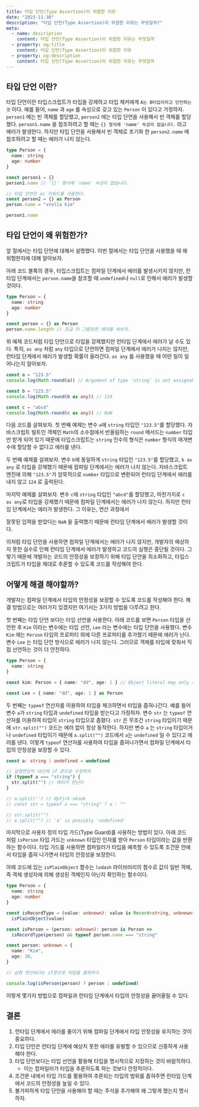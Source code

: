 ```yaml
---
title: 타입 단언(Type Assertion)이 위험한 이유
date: "2023-11-30"
description: "타입 단언(Type Assertion)이 위험한 이유는 무엇일까?"
meta:
  - name: description
    content: 타입 단언(Type Assertion)이 위험한 이유는 무엇일까
  - property: og:title
    content: 타입 단언(Type Assertion)이 위험한 이유
  - property: og:description
    content: 타입 단언(Type Assertion)이 위험한 이유는 무엇일까
---
```


## 타입 단언 이란?

타입 단언이란 타입스크립트가 타입을 강제하고 타입 체커에게 `A는 B타입이라고 단언하는것` 이다.
예를 들어, `name` 과 `age` 를 속성으로 갖고 있는 `Person` 이 있다고 가정하자. `person1` 에는 빈 객체를 할당했고, `person2` 에는 타입 단언을 사용해서 빈 객체를 할당했다. `person1.name` 을 참조하려고 할 때는 `{} 형식에 'name' 속성이 없습니다.` 라고 에러가 발생한다. 하지만 타입 단언을 사용해서 빈 객체로 초기화 한 `person2.name` 에 참조하려고 할 때는 에러가 나지 않는다.

```typescript
type Person = {
  name: string
  age: number
}

const person1 = {}
person1.name // '{}' 형식에 'name' 속성이 없습니다.

// 타입 단언은 as 키워드를 사용한다.
const person2 = {} as Person
person.name = "stella kim"

person1.name
```

## 타입 단언이 왜 위험한가?

앞 절에서는 타입 단언에 대해서 설명했다. 이번 절에서는 타입 단언을 사용했을 때 왜 위험한지에 대해 알아보자.

아래 코드 블록의 경우, 타입스크립트는 컴파일 단계에서 에러를 발생시키지 않지만, 런타임 단계에서는 `person.name`을 참조할 때 `undefined`나 `null`로 인해서 에러가 발생할 것이다.

```typescript
type Person = {
  name: string
  age: number
}

const person = {} as Person
person.name.length // 조금 더 그럴듯한 에러를 써보자.
```

위 예제 코드처럼 타입 단언으로 타입을 강제했지만 런타임 단계에서 에러가 날 수도 있다. 특히, `as any` 처럼 `any` 타입으로 단언하면 컴파일 단계에서 에러가 나지는 않지만, 런타임 단계에서 에러가 발생할 확률이 올라간다. `as any` 를 사용했을 때 어떤 일이 일어나는지 알아보자.

```typescript
const a = "123.5"
console.log(Math.round(a)) // Argument of type 'string' is not assignable to parameter of type 'number'

const b = "123.5"
console.log(Math.round(b as any)) // 124

const c = "abcd"
console.log(Math.round(c as any)) // NaN
```

다음 코드를 살펴보자. 첫 번째 예제는 변수 `a`에 `string` 타입인 `"123.5"`를 할당했다. 자바스크립트 빌트인 객체인 `Math`의 소수점에서 반올림하는 `round` 메서드는 `number` 타입만 받게 되어 있기 때문에 타입스크립트는 `string` 인수의 형식은 `number` 형식의 매개변수에 할당할 수 없다고 에러를 낸다.

두 번째 예제를 살펴보자. 변수 `b`에 동일하게 `string` 타입인 `"123.5"`를 할당했고, `b as any` 로 타입을 강제했기 때문에 컴파일 단계에서는 에러가 나지 않는다. 자바스크립트 엔진에 의해 `"123.5"`가 암묵적으로 `number` 타입으로 변환되어 런타임 단계에서 에러를 내지 않고 `124` 로 출력된다.

마지막 예제를 살펴보자. 변수 `c`에 `string` 타입인 `"abcd"`를 할당했고, 마찬가지로 `c as any`로 타입을 강제했기 때문에 컴파일 단계에서는 에러가 나지 않는다. 하지만 런타임 단계에서는 에러가 발생한다. 그 이유는, 연산 과정에서

잘못된 입력을 받았다는 `NaN` 을 출력했기 때문에 런타임 단계에서 에러가 발생할 것이다.

<!-- 잘못된 입력을 받았기 떄문에 연산결과가 NaN이다. NaN + number 이부분에서 에 러가 났다... 예제코드도 강화하고 문장을 조금 더 다듬어야 한다 -->

이처럼 타입 단언을 사용하면 컴파일 단계에서는 에러가 나지 않지만, 개발자의 예상하지 못한 실수로 인해 런타임 단계에서 에러가 발생하고 코드의 실행은 중단될 것이다. 그렇기 때문에 개발자는 코드의 안정성을 보장하기 위해 타입 단언을 최소화하고, 타입스크립트가 타입을 제대로 추론할 수 있도록 코드를 작성해야 한다.

## 어떻게 해결 해야할까?

개발자는 컴파일 단계에서 타입의 안정성을 보장할 수 있도록 코드를 작성해야 한다. 해결 방법으로는 여러가지 있겠지만 여기서는 3가지 방법을 다루려고 한다.

첫 번째는 타입 단언 보다는 타입 선언을 사용한다. 아래 코드를 보면 `Person` 타입을 선언한 후 `Kim` 이라는 변수에는 타입 선언, `Lee` 라는 변수에는 타입 단언을 사용했다. 변수 `Kim` 에는 `Person` 타입의 프로퍼티 외에 다른 프로퍼티를 추가했기 때문에 에러가 난다. 변수 `Lee` 는 타입 단언 방식으로 에러가 나지 않는다. 그러므로 객체를 타입에 맞춰서 직접 선언하는 것이 더 안전하다.

```typescript
type Person = {
  name: string
}

const kim: Person = { name: "dd", age: 1 } // Object literal may only specify known properties, and 'age' does not exist in type 'Person'.

const Lee = { name: "dd", age: 1 } as Person
```

두 번째는 `typeof` 연산자를 이용하여 타입을 체크하면서 타입을 좁혀나간다. 예를 들어 변수 `a`가 `string` 타입과 `undefined` 타입을 받는다고 가정하자. 변수 `str` 는 `typeof` 연산자를 이용하여 타입이 `string` 타입으로 좁혔다. `str` 은 무조건 `string` 타입이기 때문에 `str.split("")` 코드는 에러 없이 정상 동작한다. 하지만 변수 `a` 는 `string` 타입이거나 `undefined` 타입이기 때문에 `a.split("")` 코드에서 `a`는 `undefined` 일 수 있다고 에러를 낸다.
이렇게 `typeof` 연산자를 사용하여 타입을 좁혀나가면서 컴파일 단계에서 타입의 안정성을 보장할 수 있다.

```typescript
const a: string | undefined = undefined

// 삼항연산자 대신에 if 문으로 수정하자
if (typeof a === "string") {
  str.split("") // 에러가 안난다
}

// a.split('') // dpfjrk sksek
// const str = typeof a === "string" ? a : ""

// str.split("")
// a.split("") // 'a' is possibly 'undefined'
```

마지막으로 사용자 정의 타입 가드(Type Guard)를 사용하는 방법이 있다. 아래 코드 처럼 `isPerson` 타입 가드는 `unknown` 타입인 인자를 받아 `Person` 타입이라는 값을 반환하는 함수이다. 타입 가드를 사용하면 컴파일러가 타입을 예측할 수 있도록 조건문 안에서 타입을 좁혀 나가면서 타입의 안정성을 보장한다.

아래 코드에 있는 `isPlainObject` 함수는 `lodash` 라이브러리의 함수로 값이 일반 객체, 즉 객체 생성자에 의해 생성된 객체인지 아닌지 확인하는 함수이다.

```typescript
type Person = {
  name: string
  age: number
}

const isRecordType = (value: unknown): value is Record<string, unknown> =>
  isPlainObject(value)

const isPerson = (person: unknown): person is Person =>
  isRecordType(person) && typeof person.name === "string"

const person: unknown = {
  name: "Kim",
  age: 30,
}

// 삼항 연산보다는 if문으로 타입을 좁혀주다

console.log(isPerson(person) ? person : undefined)
```

이렇게 몇가지 방법으로 컴파일과 런타임 단계에서 타입의 안정성을 끓어올릴 수 있다.

## 결론

1. 런타임 단계에서 에러를 줄이기 위해 컴파일 단계에서 타입 안정성을 유지하는 것이 중요하다.
2. 타입 단언은 런타임 단계에 예상치 못한 에러를 유발할 수 있으므로 신중하게 사용해야 한다.
3. 타입 단언보다는 타입 선언을 활용해 타입을 명시적으로 지정하는 것이 바람직하다.
   - 이는 컴파일러가 타입을 추론하도록 하는 것보다 안정적이다.
4. 조건문 내에서 타입 가드를 활용하여 추론되는 타입의 범위를 좁혀주면 런타임 단계에서 코드의 안정성을 높일 수 있다.
5. 불가피하게 타입 단언을 사용해야 할 때는 주석을 추가해여 왜 그렇게 했는지 명시하자.
